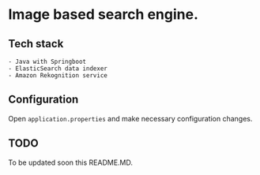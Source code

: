# Image based search engine.  

## Tech stack  
    - Java with Springboot  
    - ElasticSearch data indexer  
    - Amazon Rekognition service  
    
## Configuration  
  Open ```application.properties``` and make necessary configuration changes.
  
## TODO  
  To be updated soon this README.MD.  